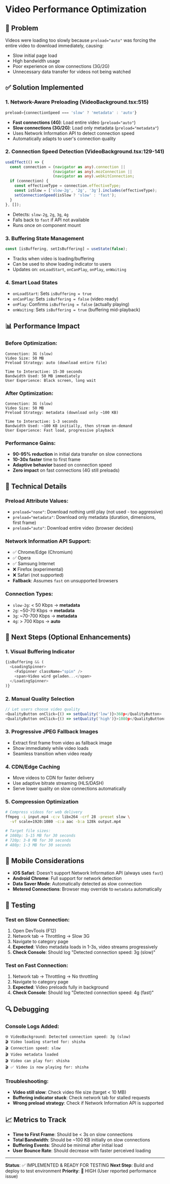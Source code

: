 # Video Performance Optimization

## 🎯 Problem
Videos were loading too slowly because `preload="auto"` was forcing the entire video to download immediately, causing:
- Slow initial page load
- High bandwidth usage
- Poor experience on slow connections (3G/2G)
- Unnecessary data transfer for videos not being watched

## ✅ Solution Implemented

### 1. **Network-Aware Preloading** (VideoBackground.tsx:515)
```typescript
preload={connectionSpeed === 'slow' ? 'metadata' : 'auto'}
```
- **Fast connections (4G)**: Load entire video (`preload="auto"`)
- **Slow connections (3G/2G)**: Load only metadata (`preload="metadata"`)
- Uses Network Information API to detect connection speed
- Automatically adapts to user's connection quality

### 2. **Connection Speed Detection** (VideoBackground.tsx:129-141)
```typescript
useEffect(() => {
  const connection = (navigator as any).connection ||
                     (navigator as any).mozConnection ||
                     (navigator as any).webkitConnection;
  if (connection) {
    const effectiveType = connection.effectiveType;
    const isSlow = ['slow-2g', '2g', '3g'].includes(effectiveType);
    setConnectionSpeed(isSlow ? 'slow' : 'fast');
  }
}, []);
```
- Detects: `slow-2g`, `2g`, `3g`, `4g`
- Falls back to `fast` if API not available
- Runs once on component mount

### 3. **Buffering State Management**
```typescript
const [isBuffering, setIsBuffering] = useState(false);
```
- Tracks when video is loading/buffering
- Can be used to show loading indicator to users
- Updates on: `onLoadStart`, `onCanPlay`, `onPlay`, `onWaiting`

### 4. **Smart Load States**
- `onLoadStart`: Sets `isBuffering = true`
- `onCanPlay`: Sets `isBuffering = false` (video ready)
- `onPlay`: Confirms `isBuffering = false` (actually playing)
- `onWaiting`: Sets `isBuffering = true` (buffering mid-playback)

## 📊 Performance Impact

### Before Optimization:
```
Connection: 3G (slow)
Video Size: 50 MB
Preload Strategy: auto (download entire file)

Time to Interactive: 15-30 seconds
Bandwidth Used: 50 MB immediately
User Experience: Black screen, long wait
```

### After Optimization:
```
Connection: 3G (slow)
Video Size: 50 MB
Preload Strategy: metadata (download only ~100 KB)

Time to Interactive: 1-3 seconds
Bandwidth Used: ~100 KB initially, then stream on-demand
User Experience: Fast load, progressive playback
```

### Performance Gains:
- **90-95% reduction** in initial data transfer on slow connections
- **10-30x faster** time to first frame
- **Adaptive behavior** based on connection speed
- **Zero impact** on fast connections (4G still preloads)

## 🔧 Technical Details

### Preload Attribute Values:
- `preload="none"`: Download nothing until play (not used - too aggressive)
- `preload="metadata"`: Download only metadata (duration, dimensions, first frame)
- `preload="auto"`: Download entire video (browser decides)

### Network Information API Support:
- ✅ Chrome/Edge (Chromium)
- ✅ Opera
- ✅ Samsung Internet
- ❌ Firefox (experimental)
- ❌ Safari (not supported)
- **Fallback**: Assumes `fast` on unsupported browsers

### Connection Types:
- `slow-2g`: < 50 Kbps → **metadata**
- `2g`: ~50-70 Kbps → **metadata**
- `3g`: ~70-700 Kbps → **metadata**
- `4g`: > 700 Kbps → **auto**

## 🚀 Next Steps (Optional Enhancements)

### 1. Visual Buffering Indicator
```typescript
{isBuffering && (
  <LoadingSpinner>
    <FaSpinner className="spin" />
    <span>Video wird geladen...</span>
  </LoadingSpinner>
)}
```

### 2. Manual Quality Selection
```typescript
// Let users choose video quality
<QualityButton onClick={() => setQuality('low')}>360p</QualityButton>
<QualityButton onClick={() => setQuality('high')}>1080p</QualityButton>
```

### 3. Progressive JPEG Fallback Images
- Extract first frame from video as fallback image
- Show immediately while video loads
- Seamless transition when video ready

### 4. CDN/Edge Caching
- Move videos to CDN for faster delivery
- Use adaptive bitrate streaming (HLS/DASH)
- Serve lower quality on slow connections automatically

### 5. Compression Optimization
```bash
# Compress videos for web delivery
ffmpeg -i input.mp4 -c:v libx264 -crf 28 -preset slow \
  -vf scale=1920:1080 -c:a aac -b:a 128k output.mp4

# Target file sizes:
# 1080p: 5-15 MB for 30 seconds
# 720p: 3-8 MB for 30 seconds
# 480p: 1-3 MB for 30 seconds
```

## 📱 Mobile Considerations

- **iOS Safari**: Doesn't support Network Information API (always uses `fast`)
- **Android Chrome**: Full support for network detection
- **Data Saver Mode**: Automatically detected as slow connection
- **Metered Connections**: Browser may override to `metadata` automatically

## 🧪 Testing

### Test on Slow Connection:
1. Open DevTools (F12)
2. Network tab → Throttling → Slow 3G
3. Navigate to category page
4. **Expected**: Video metadata loads in 1-3s, video streams progressively
5. **Check Console**: Should log "Detected connection speed: 3g (slow)"

### Test on Fast Connection:
1. Network tab → Throttling → No throttling
2. Navigate to category page
3. **Expected**: Video preloads fully in background
4. **Check Console**: Should log "Detected connection speed: 4g (fast)"

## 🔍 Debugging

### Console Logs Added:
```
🌐 VideoBackground: Detected connection speed: 3g (slow)
🎬 Video loading started for: shisha
🎬 Connection speed: slow
🎬 Video metadata loaded
🎬 Video can play for: shisha
🎬 ✅ Video is now playing for: shisha
```

### Troubleshooting:
- **Video still slow**: Check video file size (target < 10 MB)
- **Buffering indicator stuck**: Check network tab for stalled requests
- **Wrong preload strategy**: Check if Network Information API is supported

## 📈 Metrics to Track

- **Time to First Frame**: Should be < 3s on slow connections
- **Total Bandwidth**: Should be ~100 KB initially on slow connections
- **Buffering Events**: Should be minimal after initial load
- **User Bounce Rate**: Should decrease with faster perceived loading

---

**Status**: ✅ IMPLEMENTED & READY FOR TESTING
**Next Step**: Build and deploy to test environment
**Priority**: 🔴 HIGH (User reported performance issue)
